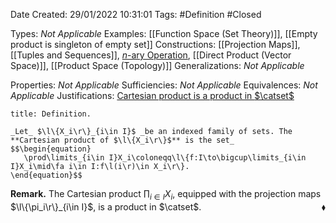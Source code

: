 <div class="topSpace"></div>

Date Created: 29/01/2022 10:31:01
Tags: #Definition #Closed 

Types: _Not Applicable_
Examples: [[Function Space (Set Theory)]], [[Empty product is singleton of empty set]]
Constructions: [[Projection Maps]], [[Tuples and Sequences]], [$n$-ary Operation](n-ary%20Operation.md), [[Direct Product (Vector Space)]], [[Product Space (Topology)]]
Generalizations: _Not Applicable_

Properties: _Not Applicable_
Sufficiencies: _Not Applicable_
Equivalences: _Not Applicable_
Justifications: [Cartesian product is a product in $\catset$](Cartesian%20product%20is%20a%20product%20in%20Set.md)

``` ad-Definition
title: Definition.

_Let_ $\l\{X_i\r\}_{i\in I}$ _be an indexed family of sets. The **Cartesian product of $\l\{X_i\r\}$** is the set_
$$\begin{equation}
   \prod\limits_{i\in I}X_i\coloneqq\l\{f:I\to\bigcup\limits_{i\in I}X_i\mid\fa i\in I:f\l(i\r)\in X_i\r\}.
\end{equation}$$

```

**Remark.** The Cartesian product $\prod_{i\in I}X_i$, equipped with the projection maps $\l\{\pi_i\r\}_{i\in I}$, is a product in $\catset$.<span style="float:right;">$\blacklozenge$</span>
